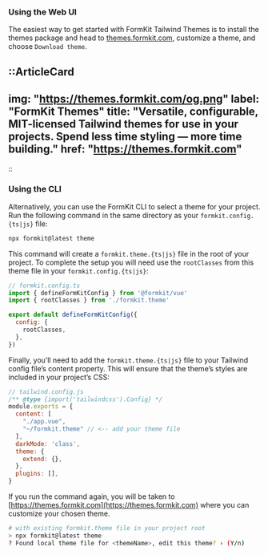 ### Using the Web UI

The easiest way to get started with FormKit Tailwind Themes is to install the themes package and head to [themes.formkit.com](https://themes.formkit.com), customize a theme, and choose `Download theme`.

::ArticleCard
---
img: "https://themes.formkit.com/og.png"
label: "FormKit Themes"
title: "Versatile, configurable, MIT-licensed Tailwind themes for use in your projects. Spend less time styling — more time building."
href: "https://themes.formkit.com"
---
::

### Using the CLI 

Alternatively, you can use the FormKit CLI to select a theme for your project. Run the following command in the same directory as your `formkit.config.{ts|js}` file:

```bash
npx formkit@latest theme
```

This command will create a `formkit.theme.{ts|js}` file in the root of your project. To complete the setup you will need use the `rootClasses` from this theme file in your `formkit.config.{ts|js}`:

```js
// formkit.config.ts
import { defineFormKitConfig } from '@formkit/vue'
import { rootClasses } from './formkit.theme'

export default defineFormKitConfig({
  config: {
    rootClasses,
  },
})
```

Finally, you’ll need to add the `formkit.theme.{ts|js}` file to your Tailwind config file’s content property. This will ensure that the theme’s styles are included in your project’s CSS:

```js
// tailwind.config.js
/** @type {import('tailwindcss').Config} */
module.exports = {
  content: [
    "./app.vue",
    "~/formkit.theme" // <-- add your theme file
  ],
  darkMode: 'class',
  theme: {
    extend: {},
  },
  plugins: [],
}
```

If you run the command again, you will be taken to [https://themes.formkit.com](https://themes.formkit.com) where you can customize your chosen theme.

```bash
# with existing formkit.theme file in your project root
> npx formkit@latest theme
? Found local theme file for <themeName>, edit this theme? › (Y/n)
```

